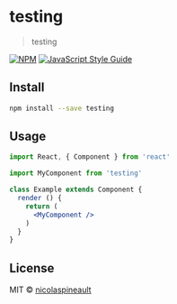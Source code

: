 # testing

> testing

[![NPM](https://img.shields.io/npm/v/testing.svg)](https://www.npmjs.com/package/testing) [![JavaScript Style Guide](https://img.shields.io/badge/code_style-standard-brightgreen.svg)](https://standardjs.com)

## Install

```bash
npm install --save testing
```

## Usage

```jsx
import React, { Component } from 'react'

import MyComponent from 'testing'

class Example extends Component {
  render () {
    return (
      <MyComponent />
    )
  }
}
```

## License

MIT © [nicolaspineault](https://github.com/nicolaspineault)
